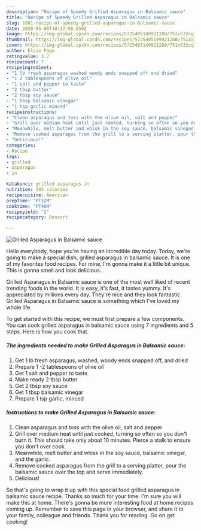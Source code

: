 ```yaml
---
description: "Recipe of Speedy Grilled Asparagus in Balsamic sauce"
title: "Recipe of Speedy Grilled Asparagus in Balsamic sauce"
slug: 1001-recipe-of-speedy-grilled-asparagus-in-balsamic-sauce
date: 2020-05-06T10:32:58.850Z
image: https://img-global.cpcdn.com/recipes/5725405149921280/751x532cq70/grilled-asparagus-in-balsamic-sauce-recipe-main-photo.jpg
thumbnail: https://img-global.cpcdn.com/recipes/5725405149921280/751x532cq70/grilled-asparagus-in-balsamic-sauce-recipe-main-photo.jpg
cover: https://img-global.cpcdn.com/recipes/5725405149921280/751x532cq70/grilled-asparagus-in-balsamic-sauce-recipe-main-photo.jpg
author: Elsie Page
ratingvalue: 3.7
reviewcount: 7
recipeingredient:
- "1 lb fresh asparagus washed woody ends snapped off and dried"
- "1 2 tablespoons of olive oil"
- "1 salt and pepper to taste"
- "2 tbsp butter"
- "2 tbsp soy sauce"
- "1 tbsp balsamic vinegar"
- "1 tsp garlic minced"
recipeinstructions:
- "Clean asparagus and toss with the olive oil, salt and pepper"
- "Grill over medium heat until just cooked, turning so often so you don&#39;t burn it. This should take only about 10 minutes. Pierce a stalk to ensure you don&#39;t over cook."
- "Meanwhile, melt butter and whisk in the soy sauce, balsamic vinegar, and the garlic."
- "Remove cooked asparagus from the grill to a serving platter, pour the balsamic sauce over the top and serve immediately."
- "Delicious!"
categories:
- Recipe
tags:
- grilled
- asparagus
- in

katakunci: grilled asparagus in 
nutrition: 193 calories
recipecuisine: American
preptime: "PT32M"
cooktime: "PT46M"
recipeyield: "2"
recipecategory: Dessert

---
```



![Grilled Asparagus in Balsamic sauce](https://img-global.cpcdn.com/recipes/5725405149921280/751x532cq70/grilled-asparagus-in-balsamic-sauce-recipe-main-photo.jpg)

Hello everybody, hope you're having an incredible day today. Today, we're going to make a special dish, grilled asparagus in balsamic sauce. It is one of my favorites food recipes. For mine, I'm gonna make it a little bit unique. This is gonna smell and look delicious.



Grilled Asparagus in Balsamic sauce is one of the most well liked of recent trending foods in the world. It is easy, it's fast, it tastes yummy. It's appreciated by millions every day. They're nice and they look fantastic. Grilled Asparagus in Balsamic sauce is something which I've loved my whole life.


To get started with this recipe, we must first prepare a few components. You can cook grilled asparagus in balsamic sauce using 7 ingredients and 5 steps. Here is how you cook that.

<!--inarticleads1-->

##### The ingredients needed to make Grilled Asparagus in Balsamic sauce:

1. Get 1 lb fresh asparagus, washed, woody ends snapped off, and dried
1. Prepare 1 -2 tablespoons of olive oil
1. Get 1 salt and pepper to taste
1. Make ready 2 tbsp butter
1. Get 2 tbsp soy sauce
1. Get 1 tbsp balsamic vinegar
1. Prepare 1 tsp garlic, minced




<!--inarticleads2-->

##### Instructions to make Grilled Asparagus in Balsamic sauce:

1. Clean asparagus and toss with the olive oil, salt and pepper
1. Grill over medium heat until just cooked, turning so often so you don&#39;t burn it. This should take only about 10 minutes. Pierce a stalk to ensure you don&#39;t over cook.
1. Meanwhile, melt butter and whisk in the soy sauce, balsamic vinegar, and the garlic.
1. Remove cooked asparagus from the grill to a serving platter, pour the balsamic sauce over the top and serve immediately.
1. Delicious!




So that's going to wrap it up with this special food grilled asparagus in balsamic sauce recipe. Thanks so much for your time. I'm sure you will make this at home. There's gonna be more interesting food at home recipes coming up. Remember to save this page in your browser, and share it to your family, colleague and friends. Thank you for reading. Go on get cooking!
